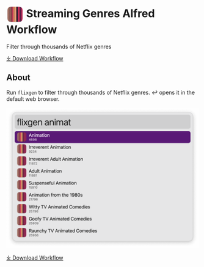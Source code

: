 # <img src='Workflow/icon.png' width='45' align='center' alt='icon'> Streaming Genres Alfred Workflow

Filter through thousands of Netflix genres

<a href='https://github.com/alfredapp/streaming-genres-workflow/releases/latest/download/Streaming.Genres.alfredworkflow'>⤓ Download Workflow</a>

## About

Run `flixgen` to filter through thousands of Netflix genres. ↩ opens it in the default web browser.

![Alfred search for flixgen animat](Workflow/images/about/flixgenanimat.png)

<a href='https://github.com/alfredapp/streaming-genres-workflow/releases/latest/download/Streaming.Genres.alfredworkflow'>⤓ Download Workflow</a>
